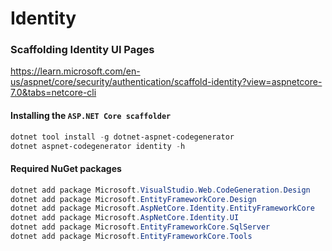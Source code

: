 # Identity
### Scaffolding Identity UI Pages
https://learn.microsoft.com/en-us/aspnet/core/security/authentication/scaffold-identity?view=aspnetcore-7.0&tabs=netcore-cli

#### Installing the `ASP.NET Core scaffolder`
```powershell
dotnet tool install -g dotnet-aspnet-codegenerator
dotnet aspnet-codegenerator identity -h
```

#### Required NuGet packages
```powershell
dotnet add package Microsoft.VisualStudio.Web.CodeGeneration.Design
dotnet add package Microsoft.EntityFrameworkCore.Design
dotnet add package Microsoft.AspNetCore.Identity.EntityFrameworkCore
dotnet add package Microsoft.AspNetCore.Identity.UI
dotnet add package Microsoft.EntityFrameworkCore.SqlServer
dotnet add package Microsoft.EntityFrameworkCore.Tools
```